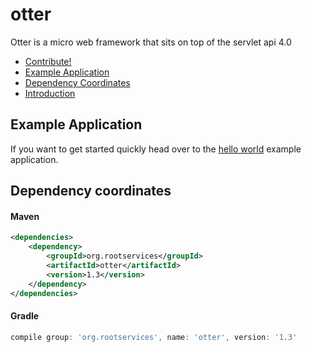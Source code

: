 # otter
Otter is a micro web framework that sits on top of the servlet api 4.0 

- [Contribute!](/docs/Contribute.md)
- [Example Application](#example-application)
- [Dependency Coordinates](#dependency-coordinates)
- [Introduction](/docs/Introduction.md)

## Example Application
If you want to get started quickly head over to the [hello world](/example)
example application.

## Dependency coordinates
#### Maven
```xml
<dependencies>
    <dependency>
        <groupId>org.rootservices</groupId>
        <artifactId>otter</artifactId>
        <version>1.3</version>
    </dependency>
</dependencies>
```

#### Gradle
```groovy
compile group: 'org.rootservices', name: 'otter', version: '1.3'
```